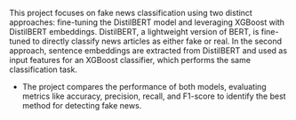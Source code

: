 This project focuses on fake news classification using two distinct approaches: fine-tuning the DistilBERT model and leveraging XGBoost with DistilBERT embeddings. DistilBERT, a lightweight version of BERT, is fine-tuned to directly classify news articles as either fake or real. In the second approach, sentence embeddings are extracted from DistilBERT and used as input features for an XGBoost classifier, which performs the same classification task. 
- The project compares the performance of both models, evaluating metrics like accuracy, precision, recall, and F1-score to identify the best method for detecting fake news. 